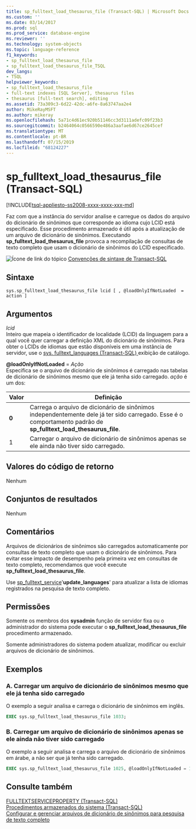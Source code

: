 ```yaml
---
title: sp_fulltext_load_thesaurus_file (Transact-SQL) | Microsoft Docs
ms.custom: ''
ms.date: 03/14/2017
ms.prod: sql
ms.prod_service: database-engine
ms.reviewer: ''
ms.technology: system-objects
ms.topic: language-reference
f1_keywords:
- sp_fulltext_load_thesaurus_file
- sp_fulltext_load_thesaurus_file_TSQL
dev_langs:
- TSQL
helpviewer_keywords:
- sp_fulltext_load_thesaurus_file
- full-text indexes [SQL Server], thesaurus files
- thesaurus [full-text search], editing
ms.assetid: 73a309c3-6d22-42dc-a6fe-8a63747aa2e4
author: MikeRayMSFT
ms.author: mikeray
ms.openlocfilehash: 5a71c4d61ec920b51146cc3d3111adefc09f23b3
ms.sourcegitcommit: b2464064c0566590e486a3aafae6d67ce2645cef
ms.translationtype: MT
ms.contentlocale: pt-BR
ms.lasthandoff: 07/15/2019
ms.locfileid: "68124227"
---
```

# <a name="spfulltextloadthesaurusfile-transact-sql"></a>sp_fulltext_load_thesaurus_file (Transact-SQL)

[!INCLUDE[tsql-appliesto-ss2008-xxxx-xxxx-xxx-md](../../includes/tsql-appliesto-ss2008-xxxx-xxxx-xxx-md.md)]

  Faz com que a instância do servidor analise e carregue os dados do arquivo do dicionário de sinônimos que corresponde ao idioma cujo LCID está especificado. Esse procedimento armazenado é útil após a atualização de um arquivo de dicionário de sinônimos. Executando **sp_fulltext_load_thesaurus_file** provoca a recompilação de consultas de texto completo que usam o dicionário de sinônimos do LCID especificado.  
  
 ![Ícone de link do tópico](../../database-engine/configure-windows/media/topic-link.gif "Ícone de link do tópico") [Convenções de sintaxe de Transact-SQL](../../t-sql/language-elements/transact-sql-syntax-conventions-transact-sql.md)  
  
## <a name="syntax"></a>Sintaxe  
  
```  
sys.sp_fulltext_load_thesaurus_file lcid [ , @loadOnlyIfNotLoaded  = action ]   
```  
  
## <a name="arguments"></a>Argumentos  
 *lcid*  
 Inteiro que mapeia o identificador de localidade (LCID) da linguagem para a qual você quer carregar a definição XML do dicionário de sinônimos. Para obter o LCIDs de idiomas que estão disponíveis em uma instância de servidor, use o [sys. fulltext_languages &#40;Transact-SQL&#41; ](../../relational-databases/system-catalog-views/sys-fulltext-languages-transact-sql.md) exibição de catálogo.  
  
 **@loadOnlyIfNotLoaded**  = *Ação*  
 Especifica se o arquivo de dicionário de sinônimos é carregado nas tabelas de dicionário de sinônimos mesmo que ele já tenha sido carregado. *ação* é um dos:  
  
|Valor|Definição|  
|-----------|----------------|  
|**0**|Carrega o arquivo de dicionário de sinônimos independentemente dele já ter sido carregado. Esse é o comportamento padrão de **sp_fulltext_load_thesaurus_file**.|  
|1|Carregar o arquivo de dicionário de sinônimos apenas se ele ainda não tiver sido carregado.|  
  
## <a name="return-code-values"></a>Valores do código de retorno  
 Nenhum  
  
## <a name="result-sets"></a>Conjuntos de resultados  
 Nenhum  
  
## <a name="remarks"></a>Comentários  
 Arquivos de dicionários de sinônimos são carregados automaticamente por consultas de texto completo que usam o dicionário de sinônimos. Para evitar esse impacto de desempenho pela primeira vez em consultas de texto completo, recomendamos que você execute **sp_fulltext_load_thesaurus_file**.  
  
 Use [sp_fulltext_service](../../relational-databases/system-stored-procedures/sp-fulltext-service-transact-sql.md)'**update_languages**' para atualizar a lista de idiomas registrados na pesquisa de texto completo.  
  
## <a name="permissions"></a>Permissões  
 Somente os membros dos **sysadmin** função de servidor fixa ou o administrador do sistema pode executar o **sp_fulltext_load_thesaurus_file** procedimento armazenado.  
  
 Somente administradores do sistema podem atualizar, modificar ou excluir arquivos de dicionário de sinônimos.  
  
## <a name="examples"></a>Exemplos  
  
### <a name="a-load-a-thesaurus-file-even-if-it-is-already-loaded"></a>A. Carregar um arquivo de dicionário de sinônimos mesmo que ele já tenha sido carregado  
 O exemplo a seguir analisa e carrega o dicionário de sinônimos em inglês.  
  
```sql
EXEC sys.sp_fulltext_load_thesaurus_file 1033;
```  
  
### <a name="b-load-a-thesaurus-file-only-if-it-is-not-yet-loaded"></a>B. Carregar um arquivo de dicionário de sinônimos apenas se ele ainda não tiver sido carregado  
 O exemplo a seguir analisa e carrega o arquivo de dicionário de sinônimos em árabe, a não ser que já tenha sido carregado.  
  
```sql
EXEC sys.sp_fulltext_load_thesaurus_file 1025, @loadOnlyIfNotLoaded = 1;
```  

## <a name="see-also"></a>Consulte também

[FULLTEXTSERVICEPROPERTY &#40;Transact-SQL&#41;](../../t-sql/functions/fulltextserviceproperty-transact-sql.md)  
[Procedimentos armazenados do sistema &#40;Transact-SQL&#41;](../../relational-databases/system-stored-procedures/system-stored-procedures-transact-sql.md)  
[Configurar e gerenciar arquivos de dicionário de sinônimos para pesquisa de texto completo](../../relational-databases/search/configure-and-manage-thesaurus-files-for-full-text-search.md)
